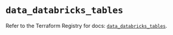 # `data_databricks_tables`

Refer to the Terraform Registry for docs: [`data_databricks_tables`](https://registry.terraform.io/providers/databricks/databricks/1.38.0/docs/data-sources/tables).
